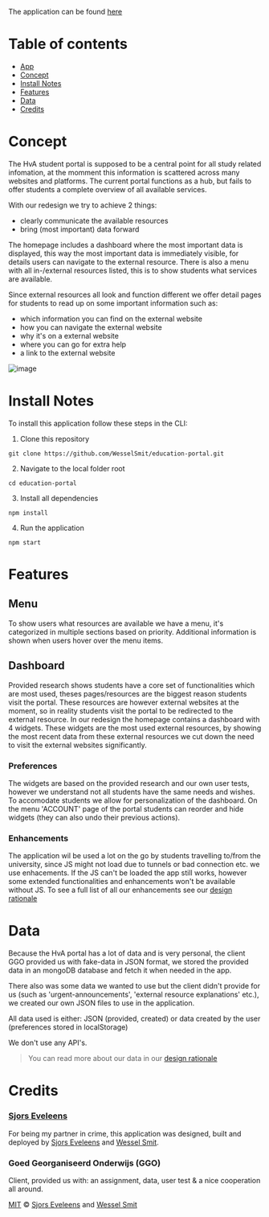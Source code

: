 The application can be found [here](https://hva-education-portal.herokuapp.com/)

# Table of contents
* [App](https://hva-education-portal.herokuapp.com/)
* [Concept](#concept)
* [Install Notes](#install-notes)
* [Features](#features)
* [Data](#data)
* [Credits](#credits)

# Concept

The HvA student portal is supposed to be a central point for all study related infomation, at the momment this information is scattered across many websites and platforms. The current portal functions as a hub, but fails to offer students a complete overview of all available services.

With our redesign we try to achieve 2 things:
* clearly communicate the available resources
* bring (most important) data forward

The homepage includes a dashboard where the most important data is displayed, this way the most important data is immediately visible, for details users can navigate to the external resource. There is also a menu with all in-/external resources listed, this is to show students what services are available.

Since external resources all look and function different we offer detail pages for students to read up on some important information such as:
* which information you can find on the external website
* how you can navigate the external website
* why it's on a external website 
* where you can go for extra help
* a link to the external website

![image](https://user-images.githubusercontent.com/45405413/84251309-78554480-ab0d-11ea-81f9-2ddb7b5047bd.png)

# Install Notes

To install this application follow these steps in the CLI:

1. Clone this repository

```shell
git clone https://github.com/WesselSmit/education-portal.git
```

2. Navigate to the local folder root

```shell
cd education-portal
```

3. Install all dependencies

```shell
npm install
```

4. Run the application

```shell
npm start
```

# Features

## Menu

To show users what resources are available we have a menu, it's categorized in multiple sections based on priority. Additional information is shown when users hover over the menu items. 

## Dashboard

Provided research shows students have a core set of functionalities which are most used, theses pages/resources are the biggest reason students visit the portal. These resources are however external websites at the moment, so in reality students visit the portal to be redirected to the external resource. In our redesign the homepage contains a dashboard with 4 widgets. These widgets are the most used external resources, by showing the most recent data from these external resources we cut down the need to visit the external websites significantly.

### Preferences

The widgets are based on the provided research and our own user tests, however we understand not all students have the same needs and wishes. To accomodate students we allow for personalization of the dashboard. On the menu 'ACCOUNT' page of the portal students can reorder and hide widgets (they can also undo their previous actions). 

### Enhancements 

The application wil be used a lot on the go by students travelling to/from the university, since JS might not load due to tunnels or bad connection etc. we use enhacements. If the JS can't be loaded the app still works, however some extended functionalities and enhancements won't be available without JS. To see a full list of all our enhancements see our [design rationale](https://github.com/WesselSmit/education-portal/blob/master/DESIGN_RATIONALE.md)

# Data

Because the HvA portal has a lot of data and is very personal, the client GGO provided us with fake-data in JSON format, we stored the provided data in an mongoDB database and fetch it when needed in the app.

There also was some data we wanted to use but the client didn't provide for us (such as 'urgent-announcements', 'external resource explanations' etc.), we created our own JSON files to use in the application.

All data used is either: JSON (provided, created) or data created by the user (preferences stored in localStorage)

We don't use any API's.

>You can read more about our data in our [design rationale](https://github.com/WesselSmit/education-portal/blob/master/DESIGN_RATIONALE.md)

# Credits

### [Sjors Eveleens](https://github.com/choerd) 

For being my partner in crime, this application was designed, built and deployed by [Sjors Eveleens](https://github.com/choerd) and [Wessel Smit](https://github.com/WesselSmit).

### Goed Georganiseerd Onderwijs (GGO)

Client, provided us with: an assignment, data, user test & a nice cooperation all around.

[MIT](https://github.com/WesselSmit/education-portal/blob/master/LICENSE) © [Sjors Eveleens](https://github.com/choerd) and [Wessel Smit](https://github.com/WesselSmit)
